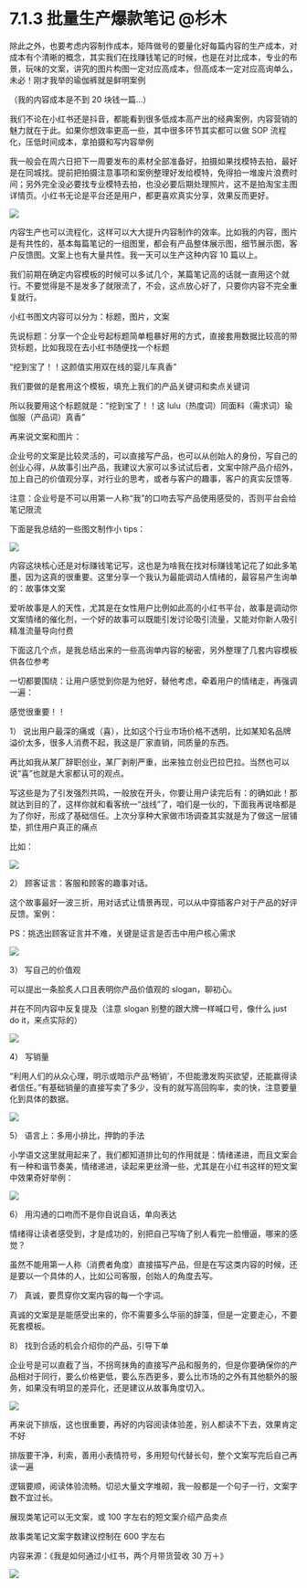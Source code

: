 # 7.1.3 批量生产爆款笔记 @杉木

除此之外，也要考虑内容制作成本，矩阵做号的要量化好每篇内容的生产成本，对成本有个清晰的概念，其实我们在找赚钱笔记的时候，也是在对比成本，专业的布景，玩味的文案，讲究的图片构图一定对应高成本，但高成本一定对应高询单么，未必！刚才我举的瑜伽裤就是鲜明案例

（我的内容成本是不到 20 块钱一篇...）

我们不论在小红书还是抖音，都能看到很多低成本高产出的经典案例，内容营销的魅力就在于此。如果你想效率更高一些，其中很多环节其实都可以做 SOP 流程化，压低时间成本，拿拍摄和写内容举例

我一般会在周六日把下一周要发布的素材全部准备好，拍摄如果找模特去拍，最好是在同城找。提前把拍摄注意事项和案例整理好发给模特，免得拍一堆废片浪费时间；另外完全没必要找专业模特去拍，也没必要后期处理照片，这不是拍淘宝主图详情页。小红书无论是平台还是用户，都更喜欢真实分享，效果反而更好。

![](img/be2088f9a63125bf80e64fdb62db8585.png)

内容生产也可以流程化，这样可以大大提升内容制作的效率。比如我的内容，图片是有共性的，基本每篇笔记的一组图里，都会有产品整体展示图，细节展示图，客户反馈图。文案上也有大量共性。我一天可以生产这种内容 10 篇以上。

我们前期在确定内容模板的时候可以多试几个，某篇笔记高的话就一直用这个就行。不要觉得是不是发多了就限流了，不会，这点放心好了，只要你内容不完全重复就行。

小红书图文内容可以分为：标题，图片，文案

先说标题：分享一个企业号起标题简单粗暴好用的方式，直接套用数据比较高的带货标题，比如我现在去小红书随便找一个标题

“挖到宝了！！这颜值实用双在线的婴儿车真香”

我们要做的是套用这个模板，填充上我们的产品关键词和卖点关键词

所以我要用这个标题就是：“挖到宝了！！这 lulu（热度词）同面料（需求词）瑜伽服（产品词）真香”

再来说文案和图片：

企业号的文案是比较灵活的，可以直接写产品，也可以从创始人的身份，写自己的创业心得，从故事引出产品，我建议大家可以多试试后者，文案中除产品介绍外，加上自己的价值观分享，对行业的思考，或者与客户的趣事，客户的真实反馈等.

注意：企业号是不可以用第一人称“我”的口吻去写产品使用感受的，否则平台会给笔记限流

下面是我总结的一些图文制作小 tips：

![](img/aefec041a93adeab985bba3186f028d1.png)

内容这块核心还是对标赚钱笔记写，这也是为啥我在找对标赚钱笔记花了如此多笔墨，因为这真的很重要。这里分享一个我认为最能调动人情绪的，最容易产生询单的：故事体文案

爱听故事是人的天性，尤其是在女性用户比例如此高的小红书平台，故事是调动你文案情绪的催化剂，一个好的故事可以既能引发讨论吸引流量，又能对你新人吸引精准流量导向付费

下面这几个点，是我总结出来的一些高询单内容的秘密，另外整理了几套内容模板供各位参考

一切都要围绕：让用户感觉到你是为他好，替他考虑，牵着用户的情绪走，再强调一遍：

感觉很重要！！

1） 说出用户最深的痛或（喜），比如这个行业市场价格不透明，比如某知名品牌溢价太多，很多人消费不起，我这是厂家直销，同质量的东西。

再比如我从某厂辞职创业，某厂剥削严重，出来独立创业巴拉巴拉。当然也可以说“喜”也就是大家都认可的观点。

写这些是为了引发强烈共鸣，一般放在开头，你要让用户读完后有：的确如此！那就达到目的了，这样你就和看客统一“战线”了，咱们是一伙的，下面我再说啥都是为了你好，形成了基础信任。上次分享种大家做市场调查其实就是为了做这一层铺垫，抓住用户真正的痛点

比如：

![](img/70e4a23f5fd5c7021bdd11d947425f5a.png)

2） 顾客证言：客服和顾客的趣事对话。

这个故事最好一波三折，用对话式让情景再现，可以从中穿插客户对于产品的好评反馈。案例：

PS：挑选出顾客证言并不难，关键是证言是否击中用户核心需求

![](img/137e2a1eec1abd566cc4245d2763bf33.png)

3） 写自己的价值观

可以提出一条脍炙人口且表明你产品价值观的 slogan，聊初心。

并在不同内容中反复提及（注意 slogan 别整的跟大牌一样喊口号，像什么 just do it，来点实际的）

![](img/8b8f62bb5c444d6c72eb2b2469957b98.png)

4） 写销量

“利⽤⼈们的从众⼼理，明⽰或暗⽰产品‘畅销’，不但能激发购买欲望，还能赢得读者信任。”有基础销量的直接写卖了多少，没有的就写高回购率，卖的快，注意要量化到具体的数据。

![](img/2d47eb7ce37a03c059d298ef56b59a3f.png)

5） 语言上：多用小排比，押韵的手法

小学语文这里就用起来了，我们都知道排比句的作用就是：情绪递进，而且文案会有一种和谐节奏美，情绪递进，读起来更丝滑一些，尤其是在小红书这样的短文案中效果奇好举例：

![](img/80b33e75991d25cbd2c86dcacb1afe15.png)

6） 用沟通的口吻而不是你自说自话，单向表达

情绪得让读者感受到，才是成功的，别把自己写嗨了别人看完一脸懵逼，哪来的感觉？

虽然不能用第一人称（消费者角度）直接描写产品，但是在写这类内容的时候，还是要以一个具体的人，比如公司客服，创始人的角度去写。

7） 真诚，要贯穿你文案内容的每一个字词。

真诚的文案是是能感受出来的，你不需要多么华丽的辞藻，但是一定要走心，不要死套模板。

8） 找到合适的机会介绍你的产品，引导下单

企业号是可以直截了当，不拐弯抹角的直接写产品和服务的，但是你要确保你的产品相对于同行，要么价格更低，要么东西更多，要么比市场的之外有其他额外的服务，如果没有明显的差异化，还是建议从故事角度切入。

![](img/fc04cdba010cf3babd154f922e7a63eb.png)

再来说下排版，这也很重要，再好的内容阅读体验差，别人都读不下去，效果肯定不好

排版要干净，利索，善用小表情符号，多用短句代替长句，整个文案写完后自己再读一遍

逻辑要顺，阅读体验流畅。切忌大量文字堆砌，我一般都是一个句子一行，文案字数不宜过长。

展现类笔记可以无文案，或 100 字左右的短文案介绍产品卖点

故事类笔记文案字数建议控制在 600 字左右

内容来源：《我是如何通过小红书，两个月带货营收 30 万＋》

![](img/f5f11c405b1ebfa42488ca1035ca05ad.png)